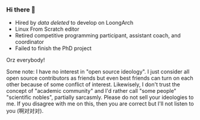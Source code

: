 ### Hi there 👋

- Hired by *data deleted* to develop on LoongArch
- Linux From Scratch editor
- Retired competitive programming participant, assistant coach, and coordinator
- Failed to finish the PhD project

Orz everybody!

Some note: I have no interest in "open source ideology".  I just consider all open source contributors as friends but even best friends can turn on each other because of some conflict of interest.  Likewisely, I don't trust the concept of "academic community" and I'd rather call "some people" "scientific nobles", partially sarcasmly.  Please do not sell your ideologies to me.  If you disagree with me on this, then you are correct but I'll not listen to you (啊对对对).

<!--
**xry111/xry111** is a ✨ _special_ ✨ repository because its `README.md` (this file) appears on your GitHub profile.

Here are some ideas to get you started:

- 🔭 I’m currently working on ...
- 🌱 I’m currently learning ...
- 👯 I’m looking to collaborate on ...
- 🤔 I’m looking for help with ...
- 💬 Ask me about ...
- 📫 How to reach me: ...
- 😄 Pronouns: ...
- ⚡ Fun fact: ...
-->
